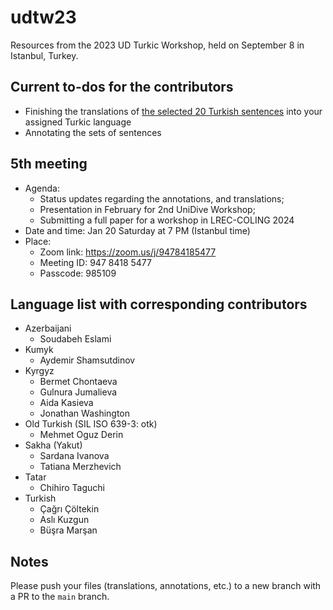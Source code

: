 # udtw23

Resources from the 2023 UD Turkic Workshop, held on September 8 in Istanbul, Turkey.

## Current to-dos for the contributors

- Finishing the translations of [the selected 20 Turkish sentences](https://github.com/ud-turkic/udtw23/wiki/selected-20-turkish-sentences) into your assigned Turkic language
- Annotating the sets of sentences

## 5th meeting

- Agenda:
    - Status updates regarding the annotations, and translations;
    - Presentation in February for 2nd UniDive Workshop;
    - Submitting a full paper for a workshop in LREC-COLING 2024
- Date and time: Jan 20 Saturday at 7 PM (Istanbul time)
- Place:
    - Zoom link: https://zoom.us/j/94784185477
    - Meeting ID: 947 8418 5477
    - Passcode: 985109

## Language list with corresponding contributors

- Azerbaijani
    - Soudabeh Eslami
- Kumyk
    - Aydemir Shamsutdinov
- Kyrgyz
    - Bermet Chontaeva
    - Gulnura Jumalieva
    - Aida Kasieva
    - Jonathan Washington
- Old Turkish (SIL ISO 639-3: otk)
    - Mehmet Oguz Derin
- Sakha (Yakut)
    - Sardana Ivanova
    - Tatiana Merzhevich
- Tatar
    - Chihiro Taguchi
- Turkish
    - Çağrı Çöltekin
    - Aslı Kuzgun
    - Büşra Marşan

## Notes

Please push your files (translations, annotations, etc.) to a new branch with a PR to the `main` branch.
